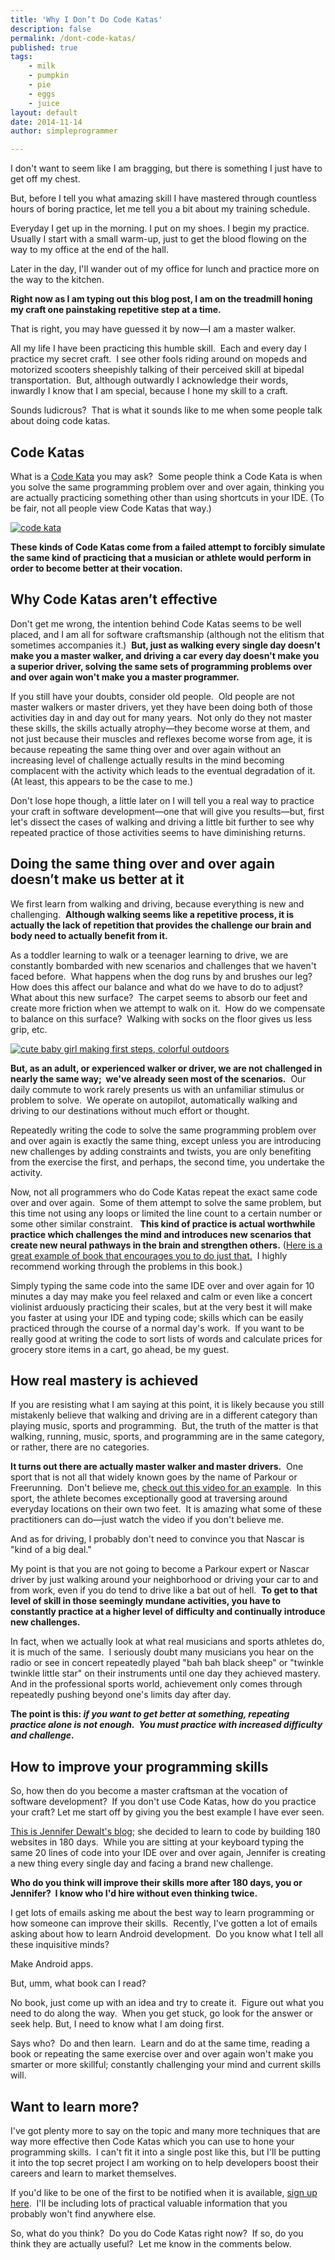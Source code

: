 ```yaml
---
title: 'Why I Don’t Do Code Katas'
description: false
permalink: /dont-code-katas/
published: true
tags:
    - milk
    - pumpkin
    - pie
    - eggs
    - juice
layout: default
date: 2014-11-14
author: simpleprogrammer

---
```


I don't want to seem like I am bragging, but there is something I just have to get off my chest.

But, before I tell you what amazing skill I have mastered through countless hours of boring practice, let me tell you a bit about my training schedule.

Everyday I get up in the morning. I put on my shoes. I begin my practice.
Usually I start with a small warm-up, just to get the blood flowing on the way to my office at the end of the hall.

Later in the day, I'll wander out of my office for lunch and practice more on the way to the kitchen.

**Right now as I am typing out this blog post, I am on the treadmill honing my craft one painstaking repetitive step at a time.**

That is right, you may have guessed it by now—I am a master walker.

All my life I have been practicing this humble skill.  Each and every day I practice my secret craft.  I see other fools riding around on mopeds and motorized scooters sheepishly talking of their perceived skill at bipedal transportation.  But, although outwardly I acknowledge their words, inwardly I know that I am special, because I hone my skill to a craft.

Sounds ludicrous?  That is what it sounds like to me when some people talk about doing code katas.

## Code Katas

What is a [Code Kata](http://codekata.pragprog.com/) you may ask?  Some people think a Code Kata is when you solve the same programming problem over and over again, thinking you are actually practicing something other than using shortcuts in your IDE. (To be fair, not all people view Code Katas that way.)

[![code kata](https://s3.amazonaws.com/static.written.com/code-kata_thumb1415641166.jpg "code kata")](http://simpleprogrammer.com/wp-content/uploads/2013/08/code-kata.jpg)

**These kinds of Code Katas come from a failed attempt to forcibly simulate the same kind of practicing that a musician or athlete would perform in order to become better at their vocation.**

## Why Code Katas aren’t effective

Don't get me wrong, the intention behind Code Katas seems to be well placed, and I am all for software craftsmanship (although not the elitism that sometimes accompanies it.)  **But, just as walking every single day doesn't make you a master walker, and driving a car every day doesn't make you a superior driver, solving the same sets of programming problems over and over again won't make you a master programmer.**

If you still have your doubts, consider old people.  Old people are not master walkers or master drivers, yet they have been doing both of those activities day in and day out for many years.  Not only do they not master these skills, the skills actually atrophy—they become worse at them, and not just because their muscles and reflexes become worse from age, it is because repeating the same thing over and over again without an increasing level of challenge actually results in the mind becoming complacent with the activity which leads to the eventual degradation of it.  (At least, this appears to be the case to me.)

Don't lose hope though, a little later on I will tell you a real way to practice your craft in software development—one that will give you results—but, first let's dissect the cases of walking and driving a little bit further to see why repeated practice of those activities seems to have diminishing returns.

## Doing the same thing over and over again doesn’t make us better at it

We first learn from walking and driving, because everything is new and challenging.  **Although walking seems like a repetitive process, it is actually the lack of repetition that provides the challenge our brain and body need to actually benefit from it.**

As a toddler learning to walk or a teenager learning to drive, we are constantly bombarded with new scenarios and challenges that we haven't faced before.  What happens when the dog runs by and brushes our leg?  How does this affect our balance and what do we have to do to adjust?  What about this new surface?  The carpet seems to absorb our feet and create more friction when we attempt to walk on it.  How do we compensate to balance on this surface?  Walking with socks on the floor gives us less grip, etc.

[![cute baby girl making first steps, colorful outdoors](https://s3.amazonaws.com/static.written.com/learning-to-walk_thumb1415641167.jpg "cute baby girl making first steps, colorful outdoors")](http://simpleprogrammer.com/wp-content/uploads/2013/08/learning-to-walk.jpg)

**But, as an adult, or experienced walker or driver, we are not challenged in nearly the same way;  we've already seen most of the scenarios.**  Our daily commute to work rarely presents us with an unfamiliar stimulus or problem to solve.  We operate on autopilot, automatically walking and driving to our destinations without much effort or thought.

Repeatedly writing the code to solve the same programming problem over and over again is exactly the same thing, except unless you are introducing new challenges by adding constraints and twists, you are only benefiting from the exercise the first, and perhaps, the second time, you undertake the activity.

Now, not all programmers who do Code Katas repeat the exact same code over and over again.  Some of them attempt to solve the same problem, but this time not using any loops or limited the line count to a certain number or some other similar constraint.   **This kind of practice is actual worthwhile practice which challenges the mind and introduces new scenarios that create new neural pathways in the brain and strengthen others.** ([Here is a great example of book that encourages you to do just that.](http://www.amazon.com/gp/product/0201657880/ref=as_li_ss_tl?ie=UTF8&camp=1789&creative=390957&creativeASIN=0201657880&linkCode=as2&tag=makithecompsi-20)  I highly recommend working through the problems in this book.)

Simply typing the same code into the same IDE over and over again for 10 minutes a day may make you feel relaxed and calm or even like a concert violinist arduously practicing their scales, but at the very best it will make you faster at using your IDE and typing code; skills which can be easily practiced through the course of a normal day's work.  If you want to be really good at writing the code to sort lists of words and calculate prices for grocery store items in a cart, go ahead, be my guest.

## How real mastery is achieved

If you are resisting what I am saying at this point, it is likely because you still mistakenly believe that walking and driving are in a different category than playing music, sports and programming.  But, the truth of the matter is that walking, running, music, sports, and programming are in the same category, or rather, there are no categories.

**It turns out there are actually master walker and master drivers.**  One sport that is not all that widely known goes by the name of Parkour or Freerunning.  Don't believe me, [check out this video for an example](http://www.youtube.com/watch?v=WEeqHj3Nj2c).  In this sport, the athlete becomes exceptionally good at traversing around everyday locations on their own two feet.  It is amazing what some of these practitioners can do—just watch the video if you don't believe me.

And as for driving, I probably don't need to convince you that Nascar is "kind of a big deal."

My point is that you are not going to become a Parkour expert or Nascar driver by just walking around your neighborhood or driving your car to and from work, even if you do tend to drive like a bat out of hell.  **To get to that level of skill in those seemingly mundane activities, you have to constantly practice at a higher level of difficulty and continually introduce new challenges.**

In fact, when we actually look at what real musicians and sports athletes do, it is much of the same.  I seriously doubt many musicians you hear on the radio or see in concert repeatedly played "bah bah black sheep" or "twinkle twinkle little star" on their instruments until one day they achieved mastery.  And in the professional sports world, achievement only comes through repeatedly pushing beyond one's limits day after day.

**The point is this: _if you want to get better at something, repeating practice alone is not enough.  You must practice with increased difficulty and challenge._**

## How to improve your programming skills

So, how then do you become a master craftsman at the vocation of software development?  If you don't use Code Katas, how do you practice your craft?
Let me start off by giving you the best example I have ever seen.

[This is Jennifer Dewalt's blog](http://blog.jenniferdewalt.com/); she decided to learn to code by building 180 websites in 180 days.  While you are sitting at your keyboard typing the same 20 lines of code into your IDE over and over again, Jennifer is creating a new thing every single day and facing a brand new challenge.

**Who do you think will improve their skills more after 180 days, you or Jennifer?  I know who I'd hire without even thinking twice.**

I get lots of emails asking me about the best way to learn programming or how someone can improve their skills.  Recently, I've gotten a lot of emails asking about how to learn Android development.  Do you know what I tell all these inquisitive minds?

Make Android apps.

But, umm, what book can I read?

No book, just come up with an idea and try to create it.  Figure out what you need to do along the way.  When you get stuck, go look for the answer or seek help.
But, I need to know what I am doing first.

Says who?  Do and then learn.  Learn and do at the same time, reading a book or repeating the same exercise over and over again won't make you smarter or more skillful; constantly challenging your mind and current skills will.

## Want to learn more?

I've got plenty more to say on the topic and many more techniques that are way more effective then Code Katas which you can use to hone your programming skills.  I can't fit it into a single post like this, but I'll be putting it into the top secret project I am working on to help developers boost their careers and learn to market themselves.

If you'd like to be one of the first to be notified when it is available, [sign up here](http://eepurl.com/BlQH5).  I'll be including lots of practical valuable information that you probably won't find anywhere else.

So, what do you think?  Do you do Code Katas right now?  If so, do you think they are actually useful?  Let me know in the comments below.
